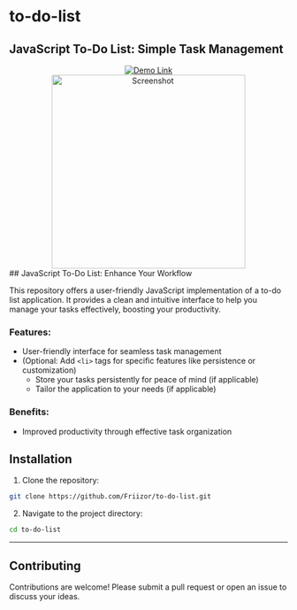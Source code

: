 # to-do-list
<div class="bio">
  <h2>JavaScript To-Do List: Simple Task Management</h2>
<div align="center">
    <a href="https://friizor.github.io/to-so-list/" target="_blank">
        <img src="https://img.shields.io/badge/Demo-Link-brightgreen" alt="Demo Link">
    </a><br>
    <img src="https://github.com/Friizor/to-do-list/assets/153310182/8bb79376-b7a1-4721-96ff-9e4e7c747495" height="350px" alt="Screenshot">
</div>
## JavaScript To-Do List: Enhance Your Workflow <br>

This repository offers a user-friendly JavaScript implementation of a to-do list application. It provides a clean and intuitive interface to help you manage your tasks effectively, boosting your productivity.

### Features:

* User-friendly interface for seamless task management
* (Optional: Add `<li>` tags for specific features like persistence or customization)
    * Store your tasks persistently for peace of mind (if applicable)
    * Tailor the application to your needs (if applicable)

### Benefits:

* Improved productivity through effective task organization


## Installation

1. Clone the repository:
```bash
git clone https://github.com/Friizor/to-do-list.git
   ```
2. Navigate to the project directory:
`````bash
cd to-do-list
`````
---

## Contributing

Contributions are welcome! Please submit a pull request or open an issue to discuss your ideas.

